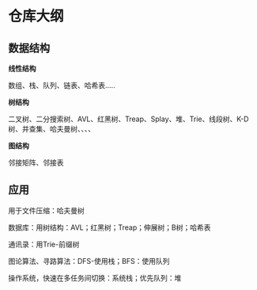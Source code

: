 # 仓库大纲

## 数据结构

**线性结构**

数组、栈、队列、链表、哈希表.....

**树结构**

二叉树、二分搜索树、AVL、红黑树、Treap、Splay、堆、Trie、线段树、K-D树、并查集、哈夫曼树、、、、

**图结构**

邻接矩阵、邻接表

## 应用

用于文件压缩：哈夫曼树

数据库：用树结构：AVL；红黑树；Treap；伸展树；B树；哈希表

通讯录：用Trie-前缀树

图论算法、寻路算法：DFS-使用栈；BFS：使用队列

操作系统，快速在多任务间切换：系统栈；优先队列：堆





